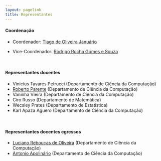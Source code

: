 ```yaml
---
layout: pagelink
title: Representantes
---
```




#### **Coordenação**

* Coordenador: [Tiago de Oliveira Januário][prof2]

* Vice-Coordenador: [Rodrigo Rocha Gomes e Souza][prof5]

<br>

#### **Representantes docentes**

* Vinicius Tavares Petrucci (Departamento de Ciência da Computação)
* [Roberto Parente][prof4] (Departamento de Ciência da Computação)
* Vaninha Vieira (Departamento de Ciência da Computação)
* Ciro Russo (Departamento de Matemática)
* Wecsley Prates (Departamento de Estatística)
* Karl Apaza Aguero (Departamento de Ciência da Computação)

<br>

#### **Representantes docentes egressos**

* [Luciano Rebouças de Oliveira][prof1] (Departamento de Ciência da Computação)
* [Antonio Apolinário][prof3] (Departamento de Ciência da Computação)

[prof1]:https://wiki.dcc.ufba.br/DCC/ProfLucianoReboucas
[prof2]:https://wiki.dcc.ufba.br/DCC/ProfTiagoJanuario
[prof3]:https://wiki.dcc.ufba.br/DCC/ProfAntonioApolinario
[prof4]:https://wiki.dcc.ufba.br/DCC/ProfRobertoParente
[prof5]:https://wiki.dcc.ufba.br/DCC/ProfRodrigoRocha
